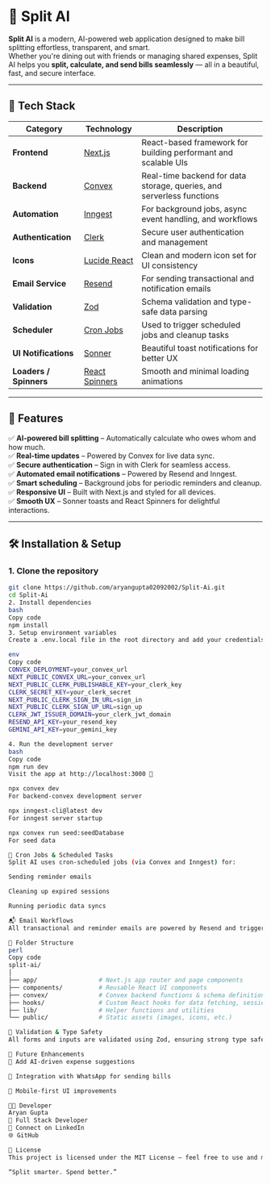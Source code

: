 # 💸 Split AI

**Split AI** is a modern, AI-powered web application designed to make bill splitting effortless, transparent, and smart.  
Whether you're dining out with friends or managing shared expenses, Split AI helps you **split, calculate, and send bills seamlessly** — all in a beautiful, fast, and secure interface.

---

## 🚀 Tech Stack

| Category | Technology | Description |
|-----------|-------------|-------------|
| **Frontend** | [Next.js](https://nextjs.org/) | React-based framework for building performant and scalable UIs |
| **Backend** | [Convex](https://convex.dev/) | Real-time backend for data storage, queries, and serverless functions |
| **Automation** | [Inngest](https://www.inngest.com/) | For background jobs, async event handling, and workflows |
| **Authentication** | [Clerk](https://clerk.com/) | Secure user authentication and management |
| **Icons** | [Lucide React](https://lucide.dev/) | Clean and modern icon set for UI consistency |
| **Email Service** | [Resend](https://resend.com/) | For sending transactional and notification emails |
| **Validation** | [Zod](https://zod.dev/) | Schema validation and type-safe data parsing |
| **Scheduler** | [Cron Jobs](https://crontab.guru/) | Used to trigger scheduled jobs and cleanup tasks |
| **UI Notifications** | [Sonner](https://sonner.emilkowal.ski/) | Beautiful toast notifications for better UX |
| **Loaders / Spinners** | [React Spinners](https://www.davidhu.io/react-spinners/) | Smooth and minimal loading animations |

---

## 🧠 Features

✅ **AI-powered bill splitting** – Automatically calculate who owes whom and how much.  
✅ **Real-time updates** – Powered by Convex for live data sync.  
✅ **Secure authentication** – Sign in with Clerk for seamless access.  
✅ **Automated email notifications** – Powered by Resend and Inngest.  
✅ **Smart scheduling** – Background jobs for periodic reminders and cleanup.  
✅ **Responsive UI** – Built with Next.js and styled for all devices.  
✅ **Smooth UX** – Sonner toasts and React Spinners for delightful interactions.  

---

## 🛠️ Installation & Setup

### 1. Clone the repository
```bash
git clone https://github.com/aryangupta02092002/Split-Ai.git
cd Split-Ai
2. Install dependencies
bash
Copy code
npm install
3. Setup environment variables
Create a .env.local file in the root directory and add your credentials:

env
Copy code
CONVEX_DEPLOYMENT=your_convex_url
NEXT_PUBLIC_CONVEX_URL=your_convex_url
NEXT_PUBLIC_CLERK_PUBLISHABLE_KEY=your_clerk_key
CLERK_SECRET_KEY=your_clerk_secret
NEXT_PUBLIC_CLERK_SIGN_IN_URL=sign_in
NEXT_PUBLIC_CLERK_SIGN_UP_URL=sign_up
CLERK_JWT_ISSUER_DOMAIN=your_clerk_jwt_domain
RESEND_API_KEY=your_resend_key
GEMINI_API_KEY=your_gemini_key

4. Run the development server
bash
Copy code
npm run dev
Visit the app at http://localhost:3000 🚀

npx convex dev
For backend-convex development server

npx inngest-cli@latest dev
For inngest server startup

npx convex run seed:seedDatabase
For seed data

📅 Cron Jobs & Scheduled Tasks
Split AI uses cron-scheduled jobs (via Convex and Inngest) for:

Sending reminder emails

Cleaning up expired sessions

Running periodic data syncs

📬 Email Workflows
All transactional and reminder emails are powered by Resend and triggered via Inngest workflows.

🧩 Folder Structure
perl
Copy code
split-ai/
│
├── app/                 # Next.js app router and page components
├── components/          # Reusable React UI components
├── convex/              # Convex backend functions & schema definitions
├── hooks/               # Custom React hooks for data fetching, session handling, and UI logic
├── lib/                 # Helper functions and utilities
└── public/              # Static assets (images, icons, etc.)

🧪 Validation & Type Safety
All forms and inputs are validated using Zod, ensuring strong type safety and secure data flow between frontend and backend.

🧠 Future Enhancements
🤖 Add AI-driven expense suggestions

💬 Integration with WhatsApp for sending bills

📱 Mobile-first UI improvements

👨‍💻 Developer
Aryan Gupta
💼 Full Stack Developer 
📧 Connect on LinkedIn
🌐 GitHub

🪪 License
This project is licensed under the MIT License – feel free to use and modify it.

“Split smarter. Spend better.”